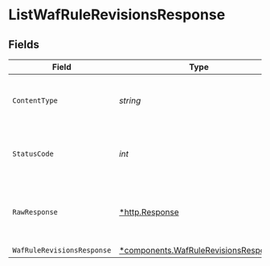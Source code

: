 # ListWafRuleRevisionsResponse


## Fields

| Field                                                                                       | Type                                                                                        | Required                                                                                    | Description                                                                                 |
| ------------------------------------------------------------------------------------------- | ------------------------------------------------------------------------------------------- | ------------------------------------------------------------------------------------------- | ------------------------------------------------------------------------------------------- |
| `ContentType`                                                                               | *string*                                                                                    | :heavy_check_mark:                                                                          | HTTP response content type for this operation                                               |
| `StatusCode`                                                                                | *int*                                                                                       | :heavy_check_mark:                                                                          | HTTP response status code for this operation                                                |
| `RawResponse`                                                                               | [*http.Response](https://pkg.go.dev/net/http#Response)                                      | :heavy_check_mark:                                                                          | Raw HTTP response; suitable for custom response parsing                                     |
| `WafRuleRevisionsResponse`                                                                  | [*components.WafRuleRevisionsResponse](../../models/components/wafrulerevisionsresponse.md) | :heavy_minus_sign:                                                                          | OK                                                                                          |